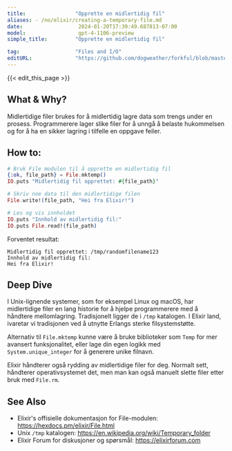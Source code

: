 ```yaml
---
title:                "Opprette en midlertidig fil"
aliases: - /no/elixir/creating-a-temporary-file.md
date:                  2024-01-20T17:39:49.687813-07:00
model:                 gpt-4-1106-preview
simple_title:         "Opprette en midlertidig fil"

tag:                  "Files and I/O"
editURL:              "https://github.com/dogweather/forkful/blob/master/content/no/elixir/creating-a-temporary-file.md"
---
```


{{< edit_this_page >}}

## What & Why?
Midlertidige filer brukes for å midlertidig lagre data som trengs under en prosess. Programmerere lager slike filer for å unngå å belaste hukommelsen og for å ha en sikker lagring i tilfelle en oppgave feiler.

## How to:
```elixir
# Bruk File modulen til å opprette en midlertidig fil
{:ok, file_path} = File.mktemp()
IO.puts "Midlertidig fil opprettet: #{file_path}"

# Skriv noe data til den midlertidige filen
File.write!(file_path, "Hei fra Elixir!")

# Les og vis innholdet
IO.puts "Innhold av midlertidig fil:"
IO.puts File.read!(file_path)
```

Forventet resultat:

```
Midlertidig fil opprettet: /tmp/randomfilename123
Innhold av midlertidig fil:
Hei fra Elixir!
```

## Deep Dive
I Unix-lignende systemer, som for eksempel Linux og macOS, har midlertidige filer en lang historie for å hjelpe programmerere med å håndtere mellomlagring. Tradisjonelt ligger de i `/tmp` katalogen. I Elixir land, ivaretar vi tradisjonen ved å utnytte Erlangs sterke filsystemstøtte.

Alternativ til `File.mktemp` kunne være å bruke biblioteker som `Temp` for mer avansert funksjonalitet, eller lage din egen logikk med `System.unique_integer` for å generere unike filnavn.

Elixir håndterer også rydding av midlertidige filer for deg. Normalt sett, håndterer operativsystemet det, men man kan også manuelt slette filer etter bruk med `File.rm`.

## See Also
- Elixir's offisielle dokumentasjon for File-modulen: https://hexdocs.pm/elixir/File.html
- Unix `/tmp` katalogen: https://en.wikipedia.org/wiki/Temporary_folder
- Elixir Forum for diskusjoner og spørsmål: https://elixirforum.com
